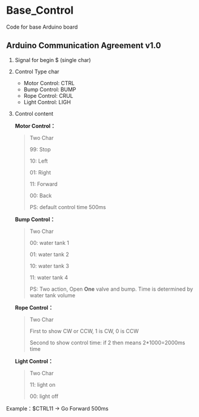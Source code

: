 # Base_Control
Code for base Arduino board

## Arduino Communication Agreement v1.0

1. Signal for begin       $  (single char)

2. Control Type char

   * Motor Control: CTRL
   * Bump Control: BUMP
   * Rope Control: CRUL
   * Light Control: LIGH

3. Control content

   **Motor Control：**

   > Two Char
   >
   > 99: Stop
   >
   > 10: Left
   >
   > 01: Right
   >
   > 11: Forward
   >
   > 00: Back
   >
   > PS: default control time 500ms

   **Bump Control：**

   >Two Char
   >
   >00: water tank 1
   >
   >01: water tank 2
   >
   >10: water tank 3
   >
   >11: water tank 4
   >
   >PS: Two action, Open **One** valve and bump. Time is determined by water tank volume

   **Rope Control：**

   > Two Char
   >
   > First to show CW or CCW, 1 is CW, 0 is CCW
   >
   > Second to show control time: if 2 then means 2*1000=2000ms time 

   **Light Control：**

   > Two Char
   >
   > 11: light on
   >
   > 00: light off

Example：$CTRL11 -> Go Forward 500ms
